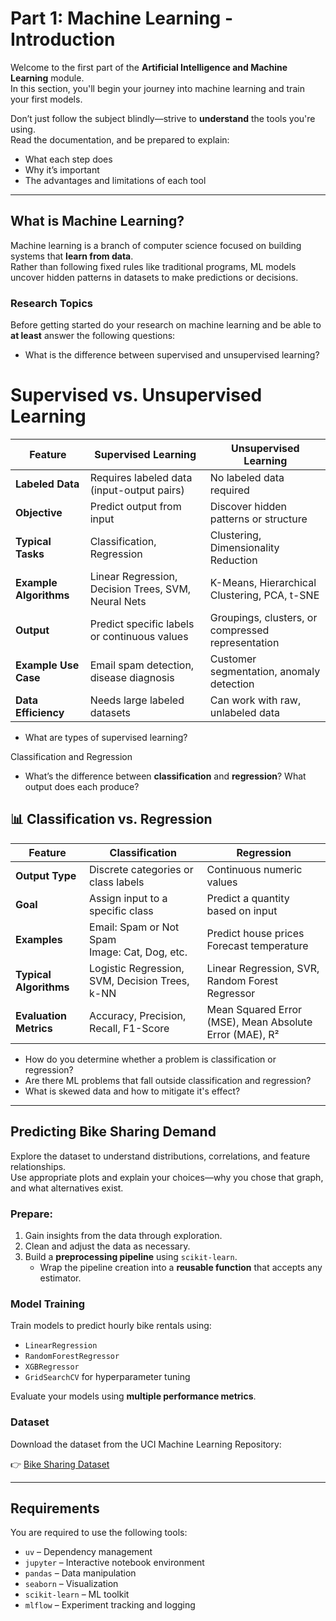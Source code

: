 # Part 1: Machine Learning - Introduction

Welcome to the first part of the **Artificial Intelligence and Machine Learning** module.  
In this section, you'll begin your journey into machine learning and train your first models.

Don’t just follow the subject blindly—strive to **understand** the tools you're using.  
Read the documentation, and be prepared to explain:

- What each step does
- Why it’s important
- The advantages and limitations of each tool

---

## What is Machine Learning?

Machine learning is a branch of computer science focused on building systems that **learn from data**.  
Rather than following fixed rules like traditional programs, ML models uncover hidden patterns in datasets to make predictions or decisions.

### Research Topics

Before getting started do your research on machine learning and be able to **at least** answer the following questions:

- What is the difference between supervised and unsupervised learning?
# Supervised vs. Unsupervised Learning

| Feature                     | **Supervised Learning**                             | **Unsupervised Learning**                          |
|----------------------------|-----------------------------------------------------|----------------------------------------------------|
| **Labeled Data**           | Requires labeled data (input-output pairs)          | No labeled data required                           |
| **Objective**              | Predict output from input                           | Discover hidden patterns or structure              |
| **Typical Tasks**          | Classification, Regression                          | Clustering, Dimensionality Reduction               |
| **Example Algorithms**     | Linear Regression, Decision Trees, SVM, Neural Nets | K-Means, Hierarchical Clustering, PCA, t-SNE       |
| **Output**                 | Predict specific labels or continuous values        | Groupings, clusters, or compressed representation  |
| **Example Use Case**       | Email spam detection, disease diagnosis             | Customer segmentation, anomaly detection           |
| **Data Efficiency**        | Needs large labeled datasets                        | Can work with raw, unlabeled data                  |

- What are types of supervised learning?

Classification and Regression

- What’s the difference between **classification** and **regression**? What output does each produce?
## 📊 Classification vs. Regression

| Feature              | **Classification**                                    | **Regression**                                           |
|----------------------|--------------------------------------------------------|-----------------------------------------------------------|
| **Output Type**      | Discrete categories or class labels                    | Continuous numeric values                                 |
| **Goal**             | Assign input to a specific class                       | Predict a quantity based on input                         |
| **Examples**         | Email: Spam or Not Spam<br>Image: Cat, Dog, etc.       | Predict house prices<br>Forecast temperature              |
| **Typical Algorithms** | Logistic Regression, SVM, Decision Trees, k-NN       | Linear Regression, SVR, Random Forest Regressor           |
| **Evaluation Metrics** | Accuracy, Precision, Recall, F1-Score                 | Mean Squared Error (MSE), Mean Absolute Error (MAE), R²   |

- How do you determine whether a problem is classification or regression?
- Are there ML problems that fall outside classification and regression?
- What is skewed data and how to mitigate it's effect?

---

## Predicting Bike Sharing Demand

Explore the dataset to understand distributions, correlations, and feature relationships.  
Use appropriate plots and explain your choices—why you chose that graph, and what alternatives exist.

### Prepare:

1. Gain insights from the data through exploration.
2. Clean and adjust the data as necessary.
3. Build a **preprocessing pipeline** using `scikit-learn`.
   - Wrap the pipeline creation into a **reusable function** that accepts any estimator.

### Model Training

Train models to predict hourly bike rentals using:

- `LinearRegression`
- `RandomForestRegressor`
- `XGBRegressor`
- `GridSearchCV` for hyperparameter tuning

Evaluate your models using **multiple performance metrics**.

### Dataset

Download the dataset from the UCI Machine Learning Repository:

👉 [Bike Sharing Dataset](https://archive.ics.uci.edu/dataset/275/bike+sharing+dataset)

---

## Requirements

You are required to use the following tools:

- `uv` – Dependency management
- `jupyter` – Interactive notebook environment
- `pandas` – Data manipulation
- `seaborn` – Visualization
- `scikit-learn` – ML toolkit
- `mlflow` – Experiment tracking and logging
